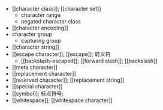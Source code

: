 - [[character class]]; [[character set]]
    - character range
    - negated character class
- [[character encoding]]
- character group
    - capturing group
- [[character string]]
- [[escape character]]; [[escape]]; 转义符 
    - [[backslash-escaped]]; [[forward slash]]; [[backslash]]
- [[meta character]]
- [[replacement character]]
- [[reserved character]]; [[replacement string]]
- [[special character]]
- [[symbol]]; 标点符号;
- [[whitespace]]; [[whitespace character]]
